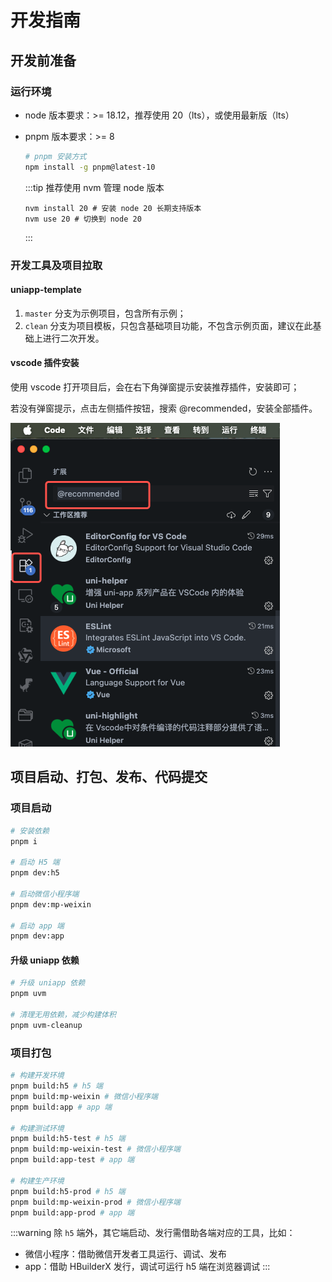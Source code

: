 # 开发指南

## 开发前准备

### 运行环境

- node 版本要求：>= 18.12，推荐使用 20（lts），或使用最新版（lts）
- pnpm 版本要求：>= 8

  ```bash
  # pnpm 安装方式
  npm install -g pnpm@latest-10
  ```

  :::tip
  推荐使用 nvm 管理 node 版本

  ```
  nvm install 20 # 安装 node 20 长期支持版本
  nvm use 20 # 切换到 node 20
  ```

  :::

### 开发工具及项目拉取

#### uniapp-template

1. `master` 分支为示例项目，包含所有示例；
2. `clean` 分支为项目模板，只包含基础项目功能，不包含示例页面，建议在此基础上进行二次开发。

#### vscode 插件安装

使用 vscode 打开项目后，会在右下角弹窗提示安装推荐插件，安装即可；

若没有弹窗提示，点击左侧插件按钮，搜索 @recommended，安装全部插件。

![vscode 插件](../assets/vscode-plugin.jpg)

## 项目启动、打包、发布、代码提交

### 项目启动

```bash
# 安装依赖
pnpm i

# 启动 H5 端
pnpm dev:h5

# 启动微信小程序端
pnpm dev:mp-weixin

# 启动 app 端
pnpm dev:app
```

#### 升级 uniapp 依赖

```bash
# 升级 uniapp 依赖
pnpm uvm

# 清理无用依赖，减少构建体积
pnpm uvm-cleanup
```

### 项目打包

```bash
# 构建开发环境
pnpm build:h5 # h5 端
pnpm build:mp-weixin # 微信小程序端
pnpm build:app # app 端

# 构建测试环境
pnpm build:h5-test # h5 端
pnpm build:mp-weixin-test # 微信小程序端
pnpm build:app-test # app 端

# 构建生产环境
pnpm build:h5-prod # h5 端
pnpm build:mp-weixin-prod # 微信小程序端
pnpm build:app-prod # app 端

```

:::warning
除 `h5` 端外，其它端启动、发行需借助各端对应的工具，比如：

- 微信小程序：借助微信开发者工具运行、调试、发布
- app：借助 HBuilderX 发行，调试可运行 h5 端在浏览器调试
  :::

